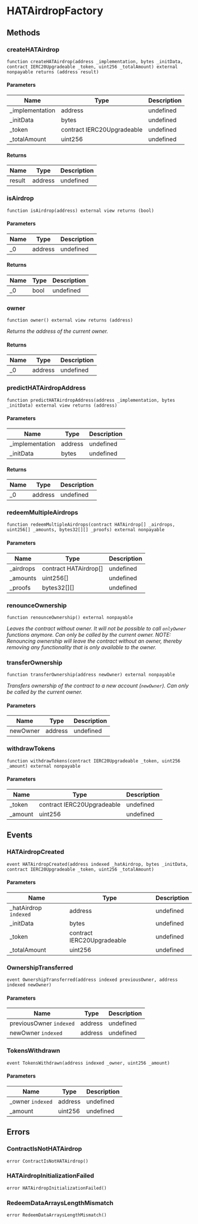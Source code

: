 # HATAirdropFactory









## Methods

### createHATAirdrop

```solidity
function createHATAirdrop(address _implementation, bytes _initData, contract IERC20Upgradeable _token, uint256 _totalAmount) external nonpayable returns (address result)
```





#### Parameters

| Name | Type | Description |
|---|---|---|
| _implementation | address | undefined |
| _initData | bytes | undefined |
| _token | contract IERC20Upgradeable | undefined |
| _totalAmount | uint256 | undefined |

#### Returns

| Name | Type | Description |
|---|---|---|
| result | address | undefined |

### isAirdrop

```solidity
function isAirdrop(address) external view returns (bool)
```





#### Parameters

| Name | Type | Description |
|---|---|---|
| _0 | address | undefined |

#### Returns

| Name | Type | Description |
|---|---|---|
| _0 | bool | undefined |

### owner

```solidity
function owner() external view returns (address)
```



*Returns the address of the current owner.*


#### Returns

| Name | Type | Description |
|---|---|---|
| _0 | address | undefined |

### predictHATAirdropAddress

```solidity
function predictHATAirdropAddress(address _implementation, bytes _initData) external view returns (address)
```





#### Parameters

| Name | Type | Description |
|---|---|---|
| _implementation | address | undefined |
| _initData | bytes | undefined |

#### Returns

| Name | Type | Description |
|---|---|---|
| _0 | address | undefined |

### redeemMultipleAirdrops

```solidity
function redeemMultipleAirdrops(contract HATAirdrop[] _airdrops, uint256[] _amounts, bytes32[][] _proofs) external nonpayable
```





#### Parameters

| Name | Type | Description |
|---|---|---|
| _airdrops | contract HATAirdrop[] | undefined |
| _amounts | uint256[] | undefined |
| _proofs | bytes32[][] | undefined |

### renounceOwnership

```solidity
function renounceOwnership() external nonpayable
```



*Leaves the contract without owner. It will not be possible to call `onlyOwner` functions anymore. Can only be called by the current owner. NOTE: Renouncing ownership will leave the contract without an owner, thereby removing any functionality that is only available to the owner.*


### transferOwnership

```solidity
function transferOwnership(address newOwner) external nonpayable
```



*Transfers ownership of the contract to a new account (`newOwner`). Can only be called by the current owner.*

#### Parameters

| Name | Type | Description |
|---|---|---|
| newOwner | address | undefined |

### withdrawTokens

```solidity
function withdrawTokens(contract IERC20Upgradeable _token, uint256 _amount) external nonpayable
```





#### Parameters

| Name | Type | Description |
|---|---|---|
| _token | contract IERC20Upgradeable | undefined |
| _amount | uint256 | undefined |



## Events

### HATAirdropCreated

```solidity
event HATAirdropCreated(address indexed _hatAirdrop, bytes _initData, contract IERC20Upgradeable _token, uint256 _totalAmount)
```





#### Parameters

| Name | Type | Description |
|---|---|---|
| _hatAirdrop `indexed` | address | undefined |
| _initData  | bytes | undefined |
| _token  | contract IERC20Upgradeable | undefined |
| _totalAmount  | uint256 | undefined |

### OwnershipTransferred

```solidity
event OwnershipTransferred(address indexed previousOwner, address indexed newOwner)
```





#### Parameters

| Name | Type | Description |
|---|---|---|
| previousOwner `indexed` | address | undefined |
| newOwner `indexed` | address | undefined |

### TokensWithdrawn

```solidity
event TokensWithdrawn(address indexed _owner, uint256 _amount)
```





#### Parameters

| Name | Type | Description |
|---|---|---|
| _owner `indexed` | address | undefined |
| _amount  | uint256 | undefined |



## Errors

### ContractIsNotHATAirdrop

```solidity
error ContractIsNotHATAirdrop()
```






### HATAirdropInitializationFailed

```solidity
error HATAirdropInitializationFailed()
```






### RedeemDataArraysLengthMismatch

```solidity
error RedeemDataArraysLengthMismatch()
```







